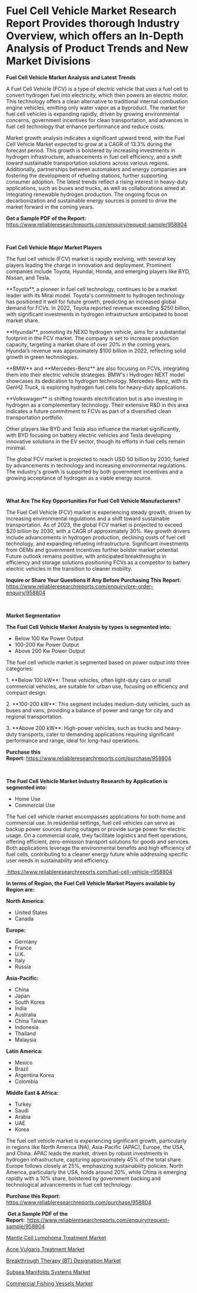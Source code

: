 <p><h1>Fuel Cell Vehicle Market Research Report Provides thorough Industry Overview, which offers an In-Depth Analysis of Product Trends and New Market Divisions</h1></p><p><strong>Fuel Cell Vehicle Market Analysis and Latest Trends</strong></p>
<p><p>A Fuel Cell Vehicle (FCV) is a type of electric vehicle that uses a fuel cell to convert hydrogen fuel into electricity, which then powers an electric motor. This technology offers a clean alternative to traditional internal combustion engine vehicles, emitting only water vapor as a byproduct. The market for fuel cell vehicles is expanding rapidly, driven by growing environmental concerns, government incentives for clean transportation, and advances in fuel cell technology that enhance performance and reduce costs.</p><p>Market growth analysis indicates a significant upward trend, with the Fuel Cell Vehicle Market expected to grow at a CAGR of 13.3% during the forecast period. This growth is bolstered by increasing investments in hydrogen infrastructure, advancements in fuel cell efficiency, and a shift toward sustainable transportation solutions across various regions. Additionally, partnerships between automakers and energy companies are fostering the development of refueling stations, further supporting consumer adoption. The latest trends reflect a rising interest in heavy-duty applications, such as buses and trucks, as well as collaborations aimed at integrating renewable hydrogen production. The ongoing focus on decarbonization and sustainable energy sources is poised to drive the market forward in the coming years.</p></p>
<p><strong>Get a Sample PDF of the Report:&nbsp;</strong> <a href="https://www.reliableresearchreports.com/enquiry/request-sample/958804?utm_campaign=37&utm_medium=2&utm_source=Github&utm_content=ia&utm_term=02112024&utm_id=fuel-cell-vehicle">https://www.reliableresearchreports.com/enquiry/request-sample/958804</a></p>
<p>&nbsp;</p>
<p><strong>Fuel Cell Vehicle Major Market Players</strong></p>
<p><p>The fuel cell vehicle (FCV) market is rapidly evolving, with several key players leading the charge in innovation and deployment. Prominent companies include Toyota, Hyundai, Honda, and emerging players like BYD, Nissan, and Tesla.</p><p>**Toyota**, a pioneer in fuel cell technology, continues to be a market leader with its Mirai model. Toyota's commitment to hydrogen technology has positioned it well for future growth, predicting an increased global demand for FCVs. In 2022, Toyota reported revenue exceeding $250 billion, with significant investments in hydrogen infrastructure anticipated to boost market share.</p><p>**Hyundai**, promoting its NEXO hydrogen vehicle, aims for a substantial footprint in the FCV market. The company is set to increase production capacity, targeting a market share of over 20% in the coming years. Hyundai’s revenue was approximately $100 billion in 2022, reflecting solid growth in green technologies.</p><p>**BMW** and **Mercedes-Benz** are also focusing on FCVs, integrating them into their electric vehicle strategies. BMW's i Hydrogen NEXT model showcases its dedication to hydrogen technology. Mercedes-Benz, with its GenH2 Truck, is exploring hydrogen fuel cells for heavy-duty applications.</p><p>**Volkswagen** is shifting towards electrification but is also investing in hydrogen as a complementary technology. Their extensive R&D in this area indicates a future commitment to FCVs as part of a diversified clean transportation portfolio.</p><p>Other players like BYD and Tesla also influence the market significantly, with BYD focusing on battery electric vehicles and Tesla developing innovative solutions in the EV sector, though its efforts in fuel cells remain minimal.</p><p>The global FCV market is projected to reach USD 50 billion by 2030, fueled by advancements in technology and increasing environmental regulations. The industry's growth is supported by both government incentives and a growing acceptance of hydrogen as a viable energy source.</p></p>
<p>&nbsp;</p>
<p><strong>What Are The Key Opportunities For Fuel Cell Vehicle Manufacturers?</strong></p>
<p><p>The Fuel Cell Vehicle (FCV) market is experiencing steady growth, driven by increasing environmental regulations and a shift toward sustainable transportation. As of 2023, the global FCV market is projected to exceed $20 billion by 2030, with a CAGR of approximately 30%. Key growth drivers include advancements in hydrogen production, declining costs of fuel cell technology, and expanding refueling infrastructure. Significant investments from OEMs and government incentives further bolster market potential. Future outlook remains positive, with anticipated breakthroughs in efficiency and storage solutions positioning FCVs as a competitor to battery electric vehicles in the transition to cleaner mobility.</p></p>
<p><strong>Inquire or Share Your Questions If Any Before Purchasing This Report:</strong> <a href="https://www.reliableresearchreports.com/enquiry/pre-order-enquiry/958804?utm_campaign=37&utm_medium=2&utm_source=Github&utm_content=ia&utm_term=02112024&utm_id=fuel-cell-vehicle">https://www.reliableresearchreports.com/enquiry/pre-order-enquiry/958804</a></p>
<p>&nbsp;</p>
<p><strong>Market Segmentation</strong></p>
<p><strong>The Fuel Cell Vehicle Market Analysis by types is segmented into:</strong></p>
<p><ul><li>Below 100 Kw Power Output</li><li>100-200 Kw Power Output</li><li>Above 200 Kw Power Output</li></ul></p>
<p><p>The fuel cell vehicle market is segmented based on power output into three categories: </p><p>1. **Below 100 kW**: These vehicles, often light-duty cars or small commercial vehicles, are suitable for urban use, focusing on efficiency and compact design. </p><p>2. **100-200 kW**: This segment includes medium-duty vehicles, such as buses and vans, providing a balance of power and range for city and regional transportation. </p><p>3. **Above 200 kW**: High-power vehicles, such as trucks and heavy-duty transports, cater to demanding applications requiring significant performance and range, ideal for long-haul operations.</p></p>
<p><strong>Purchase this Report:&nbsp;</strong><a href="https://www.reliableresearchreports.com/purchase/958804?utm_campaign=37&utm_medium=2&utm_source=Github&utm_content=ia&utm_term=02112024&utm_id=fuel-cell-vehicle">https://www.reliableresearchreports.com/purchase/958804</a></p>
<p>&nbsp;</p>
<p><strong>The Fuel Cell Vehicle Market Industry Research by Application is segmented into:</strong></p>
<p><ul><li>Home Use</li><li>Commercial Use</li></ul></p>
<p><p>The fuel cell vehicle market encompasses applications for both home and commercial use. In residential settings, fuel cell vehicles can serve as backup power sources during outages or provide surge power for electric usage. On a commercial scale, they facilitate logistics and fleet operations, offering efficient, zero-emission transport solutions for goods and services. Both applications leverage the environmental benefits and high efficiency of fuel cells, contributing to a cleaner energy future while addressing specific user needs in sustainability and efficiency.</p></p>
<p><a href="https://www.reliableresearchreports.com/fuel-cell-vehicle-r958804?utm_campaign=37&utm_medium=2&utm_source=Github&utm_content=ia&utm_term=02112024&utm_id=fuel-cell-vehicle">&nbsp;https://www.reliableresearchreports.com/fuel-cell-vehicle-r958804</a></p>
<p><strong>In terms of Region, the Fuel Cell Vehicle Market Players available by Region are:</strong></p>
<p>
    <p> <strong> North America: </strong>
        <ul>
            <li>United States</li>
            <li>Canada</li>
        </ul>
        </p> 
    <p> <strong> Europe: </strong>
        <ul>
            <li>Germany</li>
            <li>France</li>
            <li>U.K.</li>
            <li>Italy</li>
            <li>Russia</li>
        </ul>
        </p> 
    <p> <strong> Asia-Pacific: </strong>
        <ul>
            <li>China</li>
            <li>Japan</li>
            <li>South Korea</li>
            <li>India</li>
            <li>Australia</li>
            <li>China Taiwan</li>
            <li>Indonesia</li>
            <li>Thailand</li>
            <li>Malaysia</li>
        </ul>
        </p> 
    <p> <strong> Latin America: </strong>
        <ul>
            <li>Mexico</li>
            <li>Brazil</li>
            <li>Argentina Korea</li>
            <li>Colombia</li>
        </ul>
        </p> 
    <p> <strong> Middle East & Africa: </strong>
        <ul>
            <li>Turkey</li>
            <li>Saudi</li>
            <li>Arabia</li>
            <li>UAE</li>
            <li>Korea</li>
        </ul>
    </p>
    </p>
<p><p>The fuel cell vehicle market is experiencing significant growth, particularly in regions like North America (NA), Asia-Pacific (APAC), Europe, the USA, and China. APAC leads the market, driven by robust investments in hydrogen infrastructure, capturing approximately 45% of the total share. Europe follows closely at 25%, emphasizing sustainability policies. North America, particularly the USA, holds around 20%, while China is emerging rapidly with a 10% share, bolstered by government backing and technological advancements in fuel cell technology.</p></p>
<p><strong>Purchase this Report: </strong><a href="https://www.reliableresearchreports.com/purchase/958804?utm_campaign=37&utm_medium=2&utm_source=Github&utm_content=ia&utm_term=02112024&utm_id=fuel-cell-vehicle">https://www.reliableresearchreports.com/purchase/958804</a></p>
<p>&nbsp;<strong>Get a Sample PDF of the Report:&nbsp;&nbsp;</strong><a href="https://www.reliableresearchreports.com/enquiry/request-sample/958804?utm_campaign=37&utm_medium=2&utm_source=Github&utm_content=ia&utm_term=02112024&utm_id=fuel-cell-vehicle">https://www.reliableresearchreports.com/enquiry/request-sample/958804</a></p>
<p><strong></strong></p>
<p><p><a href="https://issuu.com/reportprime-2/docs/mantle-cell-lymphoma-treatment-mark_5f0889f2a93feb?utm_campaign=37&utm_medium=2&utm_source=Github&utm_content=ia&utm_term=02112024&utm_id=fuel-cell-vehicle">Mantle Cell Lymphoma Treatment Market</a></p><p><a href="https://issuu.com/reportprime-2/docs/acne-vulgaris-treatment-market-size_a9390ae7509a86?utm_campaign=37&utm_medium=2&utm_source=Github&utm_content=ia&utm_term=02112024&utm_id=fuel-cell-vehicle">Acne Vulgaris Treatment Market</a></p><p><a href="https://www.linkedin.com/pulse/analyzing-global-breakthrough-therapy-bt-designation-xifne?utm_campaign=37&utm_medium=2&utm_source=Github&utm_content=ia&utm_term=02112024&utm_id=fuel-cell-vehicle">Breakthrough Therapy (BT) Designation Market</a></p><p><a href="https://www.linkedin.com/pulse/subsea-manifolds-systems-market-trends-insights-type-application-u1iie?utm_campaign=37&utm_medium=2&utm_source=Github&utm_content=ia&utm_term=02112024&utm_id=fuel-cell-vehicle">Subsea Manifolds Systems Market</a></p><p><a href="https://github.com/LacThu1/Market-Research-Report-List-1/blob/main/commercial-fishing-vessels-market.md?utm_campaign=37&utm_medium=2&utm_source=Github&utm_content=ia&utm_term=02112024&utm_id=fuel-cell-vehicle">Commercial Fishing Vessels Market</a></p></p>